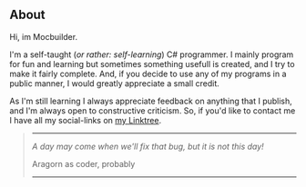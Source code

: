## About

Hi, im Mocbuilder.

I'm a self-taught (_or rather: self-learning_) C# programmer. I mainly program for fun and learning but sometimes something usefull is created, and I try to make it fairly complete.
And, if you decide to use any of my programs in a public manner, I would greatly appreciate a small credit.

As I'm still learning I always appreciate feedback on anything that I publish, and I'm always open to constructive criticism.
So, if you'd like to contact me I have all my social-links on [my Linktree](https://linktr.ee/mocbuildercodingcreations). 
>________________________________
>
> *A day may come when we'll fix that bug, but it is not this day!*
> 
>Aragorn as coder, probably
>
>________________________________
